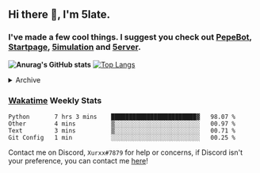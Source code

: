 ## Hi there 👋, I'm 5late.
### I've made a few cool things. I suggest you check out [PepeBot](https://github.com/5late/Pepe-Bot), [Startpage](https://github.com/5late/startpage), [5imulation](https://github.com/5late/5imulation) and [5erver](https://github.com/5late/5erver). 

**![Anurag's GitHub stats](https://github-readme-stats.vercel.app/api?username=5late&count_private=true&show_icons=true&theme=tokyonight)**
[![Top Langs](https://github-readme-stats.vercel.app/api/top-langs/?username=5late&theme=ayu-mirage)](https://github.com/anuraghazra/github-readme-stats)

<details>
<summary>Archive</summary>
    
#### [API-Backend](https://github.com/5late/API-Backend)
- Used in xdHacks Mini To Hackathon July 2021 (not maintained)
#### [Yoinkbot](https://github.com/5late/Yoinkbot)
- Archived Discord bot with dozens of fun commands (not maintained)
#### [Startpage](https://github.com/5late/Startpage)
- Fresh and clean dark themed startpage including to-do links, hyperlinks, date and time, and a personal greeting message (partially maintained)

</details>

### [Wakatime](https://wakatime.com/@5late) Weekly Stats

<!--START_SECTION:waka-->
```text
Python       7 hrs 3 mins    ████████████████████████▓   98.07 % 
Other        4 mins          ▒░░░░░░░░░░░░░░░░░░░░░░░░   00.97 % 
Text         3 mins          ▒░░░░░░░░░░░░░░░░░░░░░░░░   00.71 % 
Git Config   1 min           ░░░░░░░░░░░░░░░░░░░░░░░░░   00.25 % 
```
<!--END_SECTION:waka-->

Contact me on Discord, ``Xurxx#7879`` for help or concerns, if Discord isn't your preference, you can contact me [here](https://github.com/5late/5late/issues)!
